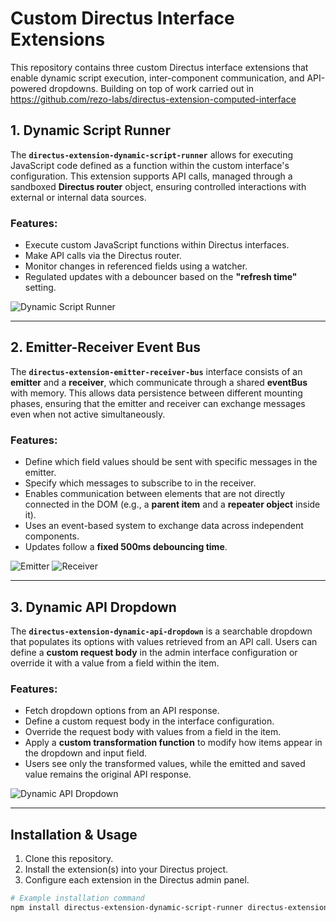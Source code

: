 # Custom Directus Interface Extensions

This repository contains three custom Directus interface extensions that enable dynamic script execution, inter-component communication, and API-powered dropdowns. Building on top of work carried out in https://github.com/rezo-labs/directus-extension-computed-interface

## 1. Dynamic Script Runner

The **`directus-extension-dynamic-script-runner`** allows for executing JavaScript code defined as a function within the custom interface's configuration. This extension supports API calls, managed through a sandboxed **Directus router** object, ensuring controlled interactions with external or internal data sources.

### Features:
- Execute custom JavaScript functions within Directus interfaces.
- Make API calls via the Directus router.
- Monitor changes in referenced fields using a watcher.
- Regulated updates with a debouncer based on the **"refresh time"** setting.

![Dynamic Script Runner](./images/directus-extension-dynamic-script-runner.png)

---

## 2. Emitter-Receiver Event Bus

The **`directus-extension-emitter-receiver-bus`** interface consists of an **emitter** and a **receiver**, which communicate through a shared **eventBus** with memory. This allows data persistence between different mounting phases, ensuring that the emitter and receiver can exchange messages even when not active simultaneously.

### Features:
- Define which field values should be sent with specific messages in the emitter.
- Specify which messages to subscribe to in the receiver.
- Enables communication between elements that are not directly connected in the DOM (e.g., a **parent item** and a **repeater object** inside it).
- Uses an event-based system to exchange data across independent components.
- Updates follow a **fixed 500ms debouncing time**.

![Emitter](./images/directus-extension-emitter-receiver-bus_emitter.png)
![Receiver](./images/directus-extension-emitter-receiver-bus_receiver.png)

---

## 3. Dynamic API Dropdown

The **`directus-extension-dynamic-api-dropdown`** is a searchable dropdown that populates its options with values retrieved from an API call. Users can define a **custom request body** in the admin interface configuration or override it with a value from a field within the item.

### Features:
- Fetch dropdown options from an API response.
- Define a custom request body in the interface configuration.
- Override the request body with values from a field in the item.
- Apply a **custom transformation function** to modify how items appear in the dropdown and input field.
- Users see only the transformed values, while the emitted and saved value remains the original API response.

![Dynamic API Dropdown](./images/directus-extension-dynamic-api-drowpdown.png)

---

## Installation & Usage

1. Clone this repository.
2. Install the extension(s) into your Directus project.
3. Configure each extension in the Directus admin panel.

```bash
# Example installation command
npm install directus-extension-dynamic-script-runner directus-extension-emitter-receiver-bus directus-extension-dynamic-api-dropdown

